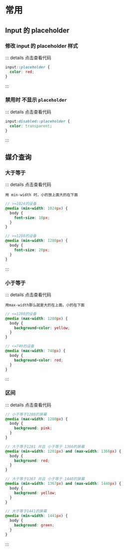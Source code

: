 # 常用

## Input 的 placeholder

### 修改 input 的 placeholder 样式

::: details 点击查看代码

```scss
input::placeholder {
  color: red;
}
```

:::

### 禁用时 不显示 `placeholder`

::: details 点击查看代码

```scss
input:disabled::placeholder {
  color: transparent;
}
```

:::

## 媒介查询

### 大于等于

::: details 点击查看代码

`用 min-width 时，小的放上面大的在下面`

```scss
// >=1024的设备
@media (min-width: 1024px) {
  body {
    font-size: 18px;
  }
}

// >=1280的设备
@media (min-width: 1280px) {
  body {
    font-size: 20px;
  }
}
```

:::

### 小于等于

::: details 点击查看代码

`用max-width那么就是大的在上面，小的在下面`

```scss
// <=1280的设备
@media (max-width: 1280px) {
  body {
    background-color: yellow;
  }
}

// <=740的设备
@media (max-width: 740px) {
  body {
    background-color: red;
  }
}
```

:::

### 区间

::: details 点击查看代码

```scss
// 小于等于1280的屏幕
@media (max-width: 1280px) {
  body {
    background: pink;
  }
}

// 大于等于1281 并且 小于等于 1366的屏幕
@media (min-width: 1281px) and (max-width: 1366px) {
  body {
    background: red;
  }
}

// 大于等于1367 并且 小于等于 1440的屏幕
@media (min-width: 1367px) and (max-width: 1440px) {
  body {
    background: yellow;
  }
}

// 大于等于1441的屏幕
@media (min-width: 1441px) {
  body {
    background: green;
  }
}
```

:::
